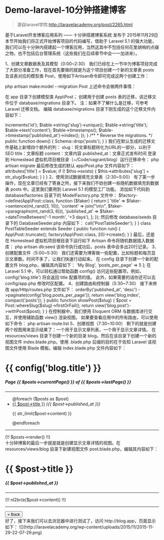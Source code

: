 # Demo-laravel-10分钟搭建博客
> 源自laravel学院:http://laravelacademy.org/post/2265.html

基于Laravel开发博客应用系列 —— 十分钟搭建博客系统
 发布于 2015年11月29日
本节开始我们将正式开始博客项目的代码编写，借助于 Laravel 5.1 的强大功能，我们可以在十分钟内搭建起一个博客应用，当然这其中不包括任何花里胡哨的点缀之物，也不包括后台管理系统（这些我们在后续章节中会一一加进来）。

1、创建文章数据表及其模型（0:00~2:30）
我们已经在上一节中为博客项目完成了大部分准备工作，现在首先要做的就是为这个项目创建一个新的文章表 posts 及该表对应的模型类 Post，使用如下Artisan命令即可完成这两个创建工作：

php artisan make:model --migration Post
上述命令会做两件事情：

在 app 目录下创建模型类 App\Post；
创建用于创建 posts 表的迁移，该迁移文件位于 database/migrations 目录下。
注：如果不了解什么是迁移，可参考 Laravel 迁移文档。
编辑 database/migrations 目录下刚生成的这个迁移文件内容如下：

<?php

use Illuminate\Database\Schema\Blueprint;
use Illuminate\Database\Migrations\Migration;

class CreatePostsTable extends Migration
{

    /**
     * Run the migrations.
     */
    public function up()
    {
        Schema::create('posts', function (Blueprint $table) {
            $table->increments('id');
            $table->string('slug')->unique();
            $table->string('title');
            $table->text('content');
            $table->timestamps();
            $table->timestamp('published_at')->index();
        });
    }

    /**
     * Reverse the migrations.
     */
    public function down()
    {
        Schema::drop('posts');
    }
}
我们在默认生成的迁移文件基础上新增四个额外的列：

slug：将文章标题转化为URL的一部分，以利于SEO
title：文章标题
content：文章内容
published_at：文章正式发布时间
登录到 Homestead 虚拟机项目根目录（~/Code/vagrant/blog）运行迁移命令：

php artisan migrate
最后修改生成的默认 app/Post.php 文件内容如下：

<?php

namespace App;

use Illuminate\Database\Eloquent\Model;

class Post extends Model
{
    protected $dates = ['published_at'];

    public function setTitleAttribute($value)
    {
        $this->attributes['title'] = $value;

        if (! $this->exists) {
            $this->attributes['slug'] = str_slug($value);
        }
    }
}
2、使用测试数据填充文章表（2:30~5:00）
有了第一步操作，现在文章已经有了寄身之所，接下来我们不妨创建一些随机数据填充到数据表 posts 中。这里我们要用到 Laravel 5.1 的模型工厂功能。

添加如下代码到 database/factories 目录下的 ModelFactory.php 文件中：

$factory->define(App\Post::class, function ($faker) {
    return [
        'title' => $faker->sentence(mt_rand(3, 10)),
        'content' => join("\n\n", $faker->paragraphs(mt_rand(3, 6))),
        'published_at' => $faker->dateTimeBetween('-1 month', '+3 days'),
    ];
});
然后修改 database/seeds 目录下的 DatabaseSeeder.php 内容如下：

<?php

use Illuminate\Database\Seeder;
use Illuminate\Database\Eloquent\Model;

class DatabaseSeeder extends Seeder
{
    /**
     * Run the database seeds.
     */
    public function run()
    {
        Model::unguard();
        $this->call('PostTableSeeder');
    }

}

class PostTableSeeder extends Seeder
{
    public function run()
    {
        App\Post::truncate();
        factory(App\Post::class, 20)->create();
    }
}
最后，还是在 Homestead 虚拟机项目根目录下运行如下 Artisan 命令将随机数据插入数据库：

php artisan db:seed
该命令执行成功后，posts 表中会多出20行记录。

3、创建配置文件（5:00~5:30）
我们还需要为博客做一些配置，比如标题和每页显示文章数。时间不多了，让我们快速行动起来。

在 config 目录下创建一个新的配置文件 blog.php，编辑其内容如下：

<?php
return [
        'title' => 'My Blog',
        'posts_per_page' => 5
];
在 Laravel 5.1 中，可以轻松通过帮助函数 config() 访问这些配置项，例如，config('blog.title') 将会返回 title 配置项的值。

此外，如果需要的话你还可以去 config/app.php 修改时区配置。

4、创建路由和控制器（5:30~7:30）
接下来修改 app/Http/routes.php 文件如下：

<?php

get('/', function () {
    return redirect('/blog');
});

get('blog', 'BlogController@index');
get('blog/{slug}', 'BlogController@showPost');
这样，如果访问 http://blog.app/ 的话，页面会重定向到 http://blog.app/blog，而访问 http://blog.app/blog 时，会调用  BlogController 的 index 方法来处理业务逻辑并渲染页面。同理访问 http://blog.app/blog/POST-TITLE 时，会调用  BlogController 的 showPost 方法，同时会将 POST-TITLE 的值作为参数传递给 showPost 方法。

下面我们就来创建这个控制器 BlogController。

首先，使用 Artisan 命令生成一个空的控制器：

php artisan make:controller BlogController --plain
注：--plain 命令用于创建一个空的控制器而不是标准的 RESTful 风格控制器。
一个新的 BlogController.php 文件已经生成到 app/Http/Controllers 目录下，编辑其内容如下：

<?php

namespace App\Http\Controllers;

use App\Post;
use Carbon\Carbon;

class BlogController extends Controller
{
    public function index()
    {
        $posts = Post::where('published_at', '<=', Carbon::now())
                ->orderBy('published_at', 'desc')
                ->paginate(config('blog.posts_per_page'));

        return view('blog.index', compact('posts'));
    }

    public function showPost($slug)
    {
        $post = Post::whereSlug($slug)->firstOrFail();
        return view('blog.post')->withPost($post);
    }
}
在控制器中，我们使用 Eloquent ORM 与数据库进行交互，并使用辅助函数 view() 渲染视图。

如果要查看应用中的所有路由，可以使用如下命令：

php artisan route:list
5、创建视图（7:30~10:00）
剩下的就是创建两个视图用来显示结果了：一个用于显示文章列表，一个用于显示文章详情。

在 resources/views 目录下创建一个新的目录 blog。然后在该目录下创建一个新的视图文件 index.blade.php。使用 .blade.php 后缀的目的在于告知 Laravel 该视图文件使用 Blade 模板。编辑 index.blade.php 文件内容如下：

<html>
    <head>
        <title>{{ config('blog.title') }}</title>
        <link href="//maxcdn.bootstrapcdn.com/bootstrap/3.3.4/css/bootstrap.min.css" rel="stylesheet">
    </head>
    <body>
        <div class="container">
            <h1>{{ config('blog.title') }}</h1>
            <h5>Page {{ $posts->currentPage() }} of {{ $posts->lastPage() }}</h5>
            <hr>
            <ul>
            @foreach ($posts as $post)
                <li>
                    <a href="/blog/{{ $post->slug }}">{{ $post->title }}</a>
                    <em>({{ $post->published_at }})</em>
                    <p>
                        {{ str_limit($post->content) }}
                    </p>
                </li>
            @endforeach
            </ul>
            <hr>
            {!! $posts->render() !!}
        </div>
    </body>
</html>
十分钟博客的最后一步就是就是创建显示文章详情的视图。在 resources/views/blog 目录下新建视图文件 post.blade.php，编辑其内容如下：

<html>
    <head>
        <title>{{ $post->title }}</title>
        <link href="//maxcdn.bootstrapcdn.com/bootstrap/3.3.4/css/bootstrap.min.css" rel="stylesheet">
    </head>
    <body>
        <div class="container">
            <h1>{{ $post->title }}</h1>
            <h5>{{ $post->published_at }}</h5>
            <hr>
                {!! nl2br(e($post->content)) !!}
            <hr>
            <button class="btn btn-primary" onclick="history.go(-1)">
                « Back
            </button>
        </div>
    </body>
</html>
好了，接下来我们可以去浏览器中进行测试了，访问 http://blog.app，页面显示如下：

![](http://laravelacademy.org/wp-content/uploads/2015/11/2015-11-29-22-07-29.png)